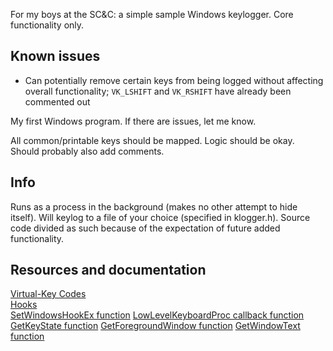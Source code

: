 For my boys at the SC&C: a simple sample Windows keylogger. Core functionality only.

## Known issues
- Can potentially remove certain keys from being logged without affecting overall functionality; `VK_LSHIFT` and `VK_RSHIFT` have already been commented out

My first Windows program. If there are issues, let me know.

All common/printable keys should be mapped. Logic should be okay. Should probably also add comments.

## Info
Runs as a process in the background (makes no other attempt to hide itself). Will keylog to a file of your choice (specified in klogger.h). Source code divided as such because of the expectation of future added functionality.

## Resources and documentation
[Virtual-Key Codes](https://docs.microsoft.com/en-us/windows/desktop/inputdev/virtual-key-codes)<br/>
[Hooks](https://docs.microsoft.com/en-us/windows/desktop/winmsg/hooks)<br/>
[SetWindowsHookEx function](https://docs.microsoft.com/en-us/windows/desktop/api/winuser/nf-winuser-setwindowshookexw)
[LowLevelKeyboardProc callback function](https://msdn.microsoft.com/en-us/library/windows/desktop/ms644985(v=vs.85).aspx)
[GetKeyState function](https://docs.microsoft.com/en-us/windows/desktop/api/winuser/nf-winuser-getkeystate)
[GetForegroundWindow function](https://docs.microsoft.com/en-us/windows/desktop/api/winuser/nf-winuser-getforegroundwindow)
[GetWindowText function](https://docs.microsoft.com/en-us/windows/desktop/api/winuser/nf-winuser-getwindowtextw)
